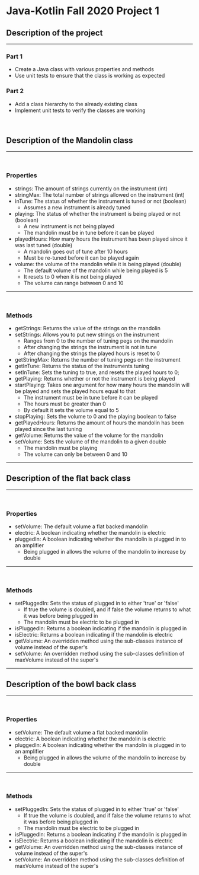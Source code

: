 # Java-Kotlin Fall 2020 Project 1

## Description of the project

---
### Part 1
- Create a Java class with various properties and methods
- Use unit tests to ensure that the class is working as expected

### Part 2
- Add a class hierarchy to the already existing class
- Implement unit tests to verify the classes are working

<br> 

## Description of the Mandolin class

---

<br>

### Properties

- strings: The amount of strings currently on the instrument (int)
- stringMax: The total number of strings allowed on the instrument (int)
- inTune: The status of whether the instrument is tuned or not (boolean)
    - Assumes a new instrument is already tuned
- playing: The status of whether the instrument is being played or not (boolean)
    - A new instrument is not being played
    - The mandolin must be in tune before it can be played
- playedHours: How many hours the instrument has been played since it was last tuned (double)
    - A mandolin goes out of tune after 10 hours
    - Must be re-tuned before it can be played again
- volume: the volume of the mandolin while it is being played (double)
    - The default volume of the mandolin while being played is 5
    - It resets to 0 when it is not being played
    - The volume can range between 0 and 10

---

<br>

### Methods


- getStrings: Returns the value of the strings on the mandolin
- setStrings: Allows you to put new strings on the instrument
    - Ranges from 0 to the number of tuning pegs on the mandolin
    - After changing the strings the instrument is not in tune
    - After changing the strings the played hours is reset to 0
- getStringMax: Returns the number of tuning pegs on the instrument
- getInTune: Returns the status of the instruments tuning
- setInTune: Sets the tuning to true, and resets the played hours to 0;
- getPlaying: Returns whether or not the instrument is being played
- startPlaying: Takes one argument for how many hours the mandolin will be played and sets the played hours equal to that
    - The instrument must be in tune before it can be played
    - The hours must be greater than 0
    - By default it sets the volume equal to 5
- stopPlaying: Sets the volume to 0 and the playing boolean to false
- getPlayedHours: Returns the amount of hours the mandolin has been played since the last tuning
- getVolume: Returns the value of the volume for the mandolin
- setVolume: Sets the volume of the mandolin to a given double
    - The mandolin must be playing
    - The volume can only be between 0 and 10

---


## Description of the flat back class

---

<br>

### Properties

- setVolume: The default volume a flat backed mandolin
- electric: A boolean indicating whether the mandolin is electric
- pluggedIn: A boolean indicating whether the mandolin is plugged in to an amplifier
    - Being plugged in allows the volume of the mandolin to increase by double

---

<br>

### Methods

- setPluggedIn: Sets the status of plugged in to either 'true' or 'false'
    - If true the volume is doubled, and if false the volume returns to what it was before being plugged in
    - The mandolin must be electric to be plugged in
- isPluggedIn: Returns a boolean indicating if the mandolin is plugged in
- isElectric: Returns a boolean indicating if the mandolin is electric
- getVolume: An overridden method using the sub-classes instance of volume instead of the super's
- setVolume: An overridden method using the sub-classes definition of maxVolume instead of the super's

---


## Description of the bowl back class

---

<br>

### Properties

- setVolume: The default volume a flat backed mandolin
- electric: A boolean indicating whether the mandolin is electric
- pluggedIn: A boolean indicating whether the mandolin is plugged in to an amplifier
    - Being plugged in allows the volume of the mandolin to increase by double

---

<br>

### Methods

- setPluggedIn: Sets the status of plugged in to either 'true' or 'false'
    - If true the volume is doubled, and if false the volume returns to what it was before being plugged in
    - The mandolin must be electric to be plugged in
- isPluggedIn: Returns a boolean indicating if the mandolin is plugged in
- isElectric: Returns a boolean indicating if the mandolin is electric
- getVolume: An overridden method using the sub-classes instance of volume instead of the super's
- setVolume: An overridden method using the sub-classes definition of maxVolume instead of the super's